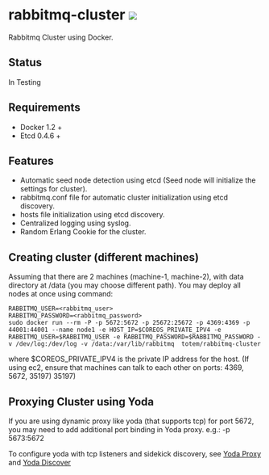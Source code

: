 # rabbitmq-cluster [![](https://badge.imagelayers.io/totem/rabbitmq-cluster:develop.svg)](https://imagelayers.io/?images=totem/rabbitmq-cluster:develop 'Get your own badge on imagelayers.io')

Rabbitmq Cluster using Docker.

## Status
In Testing

## Requirements
- Docker 1.2 +
- Etcd 0.4.6 +

## Features
- Automatic seed node detection using etcd (Seed node will initialize the settings for cluster).
- rabbitmq.conf file for automatic cluster initialization using etcd discovery.
- hosts file initialization using etcd discovery.
- Centralized logging using syslog.
- Random Erlang Cookie for the cluster.

## Creating cluster (different machines)
Assuming that there are 2 machines (machine-1, machine-2), with data directory
at /data (you may choose different path). You may deploy all nodes at once using command:

```
RABBITMQ_USER=<rabbitmq_user>
RABBITMQ_PASSWORD=<rabbitmq_password>
sudo docker run --rm -P -p 5672:5672 -p 25672:25672 -p 4369:4369 -p 44001:44001 --name node1 -e HOST_IP=$COREOS_PRIVATE_IPV4 -e RABBITMQ_USER=$RABBITMQ_USER -e RABBITMQ_PASSWORD=$RABBITMQ_PASSWORD -v /dev/log:/dev/log -v /data:/var/lib/rabbitmq  totem/rabbitmq-cluster
```  

where $COREOS_PRIVATE_IPV4 is the private IP address for the host. 
(If using ec2, ensure that machines can talk to each other on ports: 4369, 5672, 35197)
35197)

## Proxying Cluster using Yoda
If you are using dynamic proxy like yoda (that supports tcp) for port 5672, you may 
need to add additional port binding in Yoda proxy. 
e.g.: -p 5673:5672

To configure yoda with tcp listeners and sidekick discovery, see [Yoda Proxy](https://github.com/totem/yoda-proxy) 
and [Yoda Discover](https://github.com/totem/yoda-discover)

